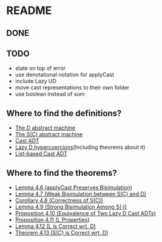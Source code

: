 # README

## DONE

## TODO

* state on top of error
* use denotational notation for applyCast
* include Lazy UD
* move cast representations to their own folder
* use boolean instead of sum

## Where to find the definitions?

* [The D abstract machine](./D/Machine.agda)
* [The S(C) abstract machine](./S/Machine.agda)
* [Cast ADT](./S/CastADT.agda)
* [Lazy D hypercoercions](./S/HCast.agda)(Including theorems about it)
* [List-based Cast ADT](./S/LCast.agda)

## Where to find the theorems?

* [Lemma 4.6 (applyCast Preserves Bisimulation)](./Bisimulation.agda)
* [Lemma 4.7 (Weak Bisimulation between S(C) and D)](./Bisimulation.agda)
* [Corollary 4.8 (Correctness of S(C))](./Bisimulation.agda)
* [Lemma 4.9 (Strong Bisimulation Among S(·))](./S/Bisimulation.agda)
* [Proposition 4.10 (Equivalence of Two Lazy D Cast ADTs)](./S/Bisimulation.agda)
* [Proposition 4.11 (L Properties)](./S/LCast.agda)
* [Lemma 4.12 (L is Correct wrt. D)](./Correctness.agda)
* [Theorem 4.13 (S(C) is Correct wrt. D)](./Correctness.agda)

